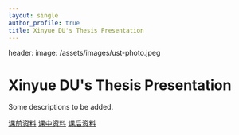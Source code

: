 ```yaml
---
layout: single
author_profile: true
title: Xinyue DU's Thesis Presentation
---
```

header:
    image: /assets/images/ust-photo.jpeg


# Xinyue DU's Thesis Presentation

Some descriptions to be added.



[课前资料](https://drive.google.com/drive/u/1/folders/10n4ylrJPa8BmYDS5lg0WCcOcKAyPiezD)
[课中资料](https://drive.google.com/drive/u/1/folders/1FMTnTuqDIjm8WcA5-rdt2GHB20nLYLV6)
[课后资料](https://drive.google.com/drive/u/1/folders/1jBzMIbM9c_6fKLJwSSOIVbVXVyhwe9QT)

